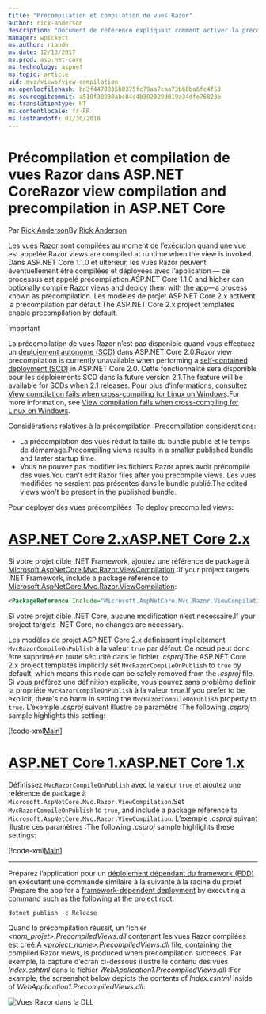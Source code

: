 ```yaml
---
title: "Précompilation et compilation de vues Razor"
author: rick-anderson
description: "Document de référence expliquant comment activer la précompilation et la compilation de vues Razor MVC dans les applications ASP.NET Core."
manager: wpickett
ms.author: riande
ms.date: 12/13/2017
ms.prod: asp.net-core
ms.technology: aspnet
ms.topic: article
uid: mvc/views/view-compilation
ms.openlocfilehash: bd3f4470035b0375fc79aa7caa73b60ba6fc4f53
ms.sourcegitcommit: a510f38930abc84c4b302029d019a34dfe76823b
ms.translationtype: HT
ms.contentlocale: fr-FR
ms.lasthandoff: 01/30/2018
---
```

# <a name="razor-view-compilation-and-precompilation-in-aspnet-core"></a><span data-ttu-id="6a652-103">Précompilation et compilation de vues Razor dans ASP.NET Core</span><span class="sxs-lookup"><span data-stu-id="6a652-103">Razor view compilation and precompilation in ASP.NET Core</span></span>

<span data-ttu-id="6a652-104">Par [Rick Anderson](https://twitter.com/RickAndMSFT)</span><span class="sxs-lookup"><span data-stu-id="6a652-104">By [Rick Anderson](https://twitter.com/RickAndMSFT)</span></span>

<span data-ttu-id="6a652-105">Les vues Razor sont compilées au moment de l’exécution quand une vue est appelée.</span><span class="sxs-lookup"><span data-stu-id="6a652-105">Razor views are compiled at runtime when the view is invoked.</span></span> <span data-ttu-id="6a652-106">Dans ASP.NET Core 1.1.0 et ultérieur, les vues Razor peuvent éventuellement être compilées et déployées avec l’application &mdash; ce processus est appelé précompilation.</span><span class="sxs-lookup"><span data-stu-id="6a652-106">ASP.NET Core 1.1.0 and higher can optionally compile Razor views and deploy them with the app&mdash;a process known as precompilation.</span></span> <span data-ttu-id="6a652-107">Les modèles de projet ASP.NET Core 2.x activent la précompilation par défaut.</span><span class="sxs-lookup"><span data-stu-id="6a652-107">The ASP.NET Core 2.x project templates enable precompilation by default.</span></span>

> [!IMPORTANT]
> <span data-ttu-id="6a652-108">La précompilation de vues Razor n’est pas disponible quand vous effectuez un [déploiement autonome (SCD)](/dotnet/core/deploying/#self-contained-deployments-scd) dans ASP.NET Core 2.0.</span><span class="sxs-lookup"><span data-stu-id="6a652-108">Razor view precompilation is currently unavailable when performing a [self-contained deployment (SCD)](/dotnet/core/deploying/#self-contained-deployments-scd) in ASP.NET Core 2.0.</span></span> <span data-ttu-id="6a652-109">Cette fonctionnalité sera disponible pour les déploiements SCD dans la future version 2.1.</span><span class="sxs-lookup"><span data-stu-id="6a652-109">The feature will be available for SCDs when 2.1 releases.</span></span> <span data-ttu-id="6a652-110">Pour plus d’informations, consultez [View compilation fails when cross-compiling for Linux on Windows](https://github.com/aspnet/MvcPrecompilation/issues/102).</span><span class="sxs-lookup"><span data-stu-id="6a652-110">For more information, see [View compilation fails when cross-compiling for Linux on Windows](https://github.com/aspnet/MvcPrecompilation/issues/102).</span></span>

<span data-ttu-id="6a652-111">Considérations relatives à la précompilation :</span><span class="sxs-lookup"><span data-stu-id="6a652-111">Precompilation considerations:</span></span>

* <span data-ttu-id="6a652-112">La précompilation des vues réduit la taille du bundle publié et le temps de démarrage.</span><span class="sxs-lookup"><span data-stu-id="6a652-112">Precompiling views results in a smaller published bundle and faster startup time.</span></span>
* <span data-ttu-id="6a652-113">Vous ne pouvez pas modifier les fichiers Razor après avoir précompilé des vues.</span><span class="sxs-lookup"><span data-stu-id="6a652-113">You can't edit Razor files after you precompile views.</span></span> <span data-ttu-id="6a652-114">Les vues modifiées ne seraient pas présentes dans le bundle publié.</span><span class="sxs-lookup"><span data-stu-id="6a652-114">The edited views won't be present in the published bundle.</span></span> 

<span data-ttu-id="6a652-115">Pour déployer des vues précompilées :</span><span class="sxs-lookup"><span data-stu-id="6a652-115">To deploy precompiled views:</span></span>

# <a name="aspnet-core-2xtabaspnetcore2x"></a>[<span data-ttu-id="6a652-116">ASP.NET Core 2.x</span><span class="sxs-lookup"><span data-stu-id="6a652-116">ASP.NET Core 2.x</span></span>](#tab/aspnetcore2x)

<span data-ttu-id="6a652-117">Si votre projet cible .NET Framework, ajoutez une référence de package à [Microsoft.AspNetCore.Mvc.Razor.ViewCompilation](https://www.nuget.org/packages/Microsoft.AspNetCore.Mvc.Razor.ViewCompilation/) :</span><span class="sxs-lookup"><span data-stu-id="6a652-117">If your project targets .NET Framework, include a package reference to [Microsoft.AspNetCore.Mvc.Razor.ViewCompilation](https://www.nuget.org/packages/Microsoft.AspNetCore.Mvc.Razor.ViewCompilation/):</span></span>

```xml
<PackageReference Include="Microsoft.AspNetCore.Mvc.Razor.ViewCompilation" Version="2.0.0" PrivateAssets="All" />
```

<span data-ttu-id="6a652-118">Si votre projet cible .NET Core, aucune modification n’est nécessaire.</span><span class="sxs-lookup"><span data-stu-id="6a652-118">If your project targets .NET Core, no changes are necessary.</span></span>

<span data-ttu-id="6a652-119">Les modèles de projet ASP.NET Core 2.x définissent implicitement `MvcRazorCompileOnPublish` à la valeur `true` par défaut. Ce nœud peut donc être supprimé en toute sécurité dans le fichier *.csproj*.</span><span class="sxs-lookup"><span data-stu-id="6a652-119">The ASP.NET Core 2.x project templates implicitly set `MvcRazorCompileOnPublish` to `true` by default, which means this node can be safely removed from the *.csproj* file.</span></span> <span data-ttu-id="6a652-120">Si vous préférez une définition explicite, vous pouvez sans problème définir la propriété `MvcRazorCompileOnPublish` à la valeur `true`.</span><span class="sxs-lookup"><span data-stu-id="6a652-120">If you prefer to be explicit, there's no harm in setting the `MvcRazorCompileOnPublish` property to `true`.</span></span> <span data-ttu-id="6a652-121">L’exemple *.csproj* suivant illustre ce paramètre :</span><span class="sxs-lookup"><span data-stu-id="6a652-121">The following *.csproj* sample highlights this setting:</span></span>

[!code-xml[Main](view-compilation\sample\MvcRazorCompileOnPublish2.csproj?highlight=5)]

# <a name="aspnet-core-1xtabaspnetcore1x"></a>[<span data-ttu-id="6a652-122">ASP.NET Core 1.x</span><span class="sxs-lookup"><span data-stu-id="6a652-122">ASP.NET Core 1.x</span></span>](#tab/aspnetcore1x)

<span data-ttu-id="6a652-123">Définissez `MvcRazorCompileOnPublish` avec la valeur `true` et ajoutez une référence de package à `Microsoft.AspNetCore.Mvc.Razor.ViewCompilation`.</span><span class="sxs-lookup"><span data-stu-id="6a652-123">Set `MvcRazorCompileOnPublish` to `true`, and include a package reference to `Microsoft.AspNetCore.Mvc.Razor.ViewCompilation`.</span></span> <span data-ttu-id="6a652-124">L’exemple *.csproj* suivant illustre ces paramètres :</span><span class="sxs-lookup"><span data-stu-id="6a652-124">The following *.csproj* sample highlights these settings:</span></span>

[!code-xml[Main](view-compilation\sample\MvcRazorCompileOnPublish.csproj?highlight=5,12)]

---

<span data-ttu-id="6a652-125">Préparez l’application pour un [déploiement dépendant du framework (FDD)](/dotnet/core/deploying/#framework-dependent-deployments-fdd) en exécutant une commande similaire à la suivante à la racine du projet :</span><span class="sxs-lookup"><span data-stu-id="6a652-125">Prepare the app for a [framework-dependent deployment](/dotnet/core/deploying/#framework-dependent-deployments-fdd) by executing a command such as the following at the project root:</span></span>

```console
dotnet publish -c Release
```

<span data-ttu-id="6a652-126">Quand la précompilation réussit, un fichier *<nom_projet>.PrecompiledViews.dll* contenant les vues Razor compilées est créé.</span><span class="sxs-lookup"><span data-stu-id="6a652-126">A *<project_name>.PrecompiledViews.dll* file, containing the compiled Razor views, is produced when precompilation succeeds.</span></span> <span data-ttu-id="6a652-127">Par exemple, la capture d’écran ci-dessous illustre le contenu des vues *Index.cshtml* dans le fichier *WebApplication1.PrecompiledViews.dll* :</span><span class="sxs-lookup"><span data-stu-id="6a652-127">For example, the screenshot below depicts the contents of *Index.cshtml* inside of *WebApplication1.PrecompiledViews.dll*:</span></span>

![Vues Razor dans la DLL](view-compilation/_static/razor-views-in-dll.png)
